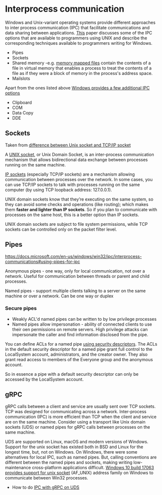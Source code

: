 # Interprocess communication

Windows and Unix-variant operating systems provide different approaches to inter process communication (IPC) that facilitate communications and data sharing between applications. [This](http://cs.brown.edu/people/slewando/files/IPCWinNTUNIX.pdf) paper discusses some of the IPC options that are available to programmers using UNIX and describe the corresponding techniques available to programmers writing for Windows.

* Pipes
* Sockets
* Shared memory -e.g. [memory mapped files](https://docs.microsoft.com/en-us/dotnet/standard/io/memory-mapped-files) contain the contents of a file in virtual memory that enables a process to treat the contents of a file as if they were a block of memory in the process's address space.
* Mailslots

Apart from the ones listed above [Windows provides a few additional IPC options](https://docs.microsoft.com/en-us/windows/win32/ipc/interprocess-communications#using-pipes-for-ipc)

* Clipboard
* COM
* Data Copy
* DDE

## Sockets

Taken from [difference between Unix socket and TCP/IP socket](https://stackoverflow.com/questions/46151707/is-there-a-difference-between-tcp-and-unix-socket)

A [UNIX socket](https://en.wikipedia.org/wiki/Unix_domain_socket), or Unix Domain Socket, is an inter-process communication mechanism that allows bidirectional data exchange between processes running on the same machine.

[IP sockets](https://en.wikipedia.org/wiki/Network_socket) (especially TCP/IP sockets) are a mechanism allowing communication between processes over the network. In some cases, you can use TCP/IP sockets to talk with processes running on the same computer (by using TCP loopback address: 127.0.0.1).

UNIX domain sockets know that they’re executing on the same system, so they can avoid some checks and operations (like routing); which makes them **faster and lighter than IP sockets**. So if you plan to communicate with processes on the same host, this is a better option than IP sockets.

UNIX domain sockets are subject to file system permissions, while TCP sockets can be controlled only on the packet filter level.

## Pipes

https://docs.microsoft.com/en-us/windows/win32/ipc/interprocess-communications#using-pipes-for-ipc

Anonymous pipes - one way, only for local communication, not over a network. Useful for communication between threads or parent and child processes.

Named pipes - support multiple clients talking to a server on the same machine or over a network. Can be one way or duplex

### Secure pipes

* Weakly ACL'd named pipes can be written to by low privilege processes
* Named pipes allow impersonation - ability of connected clients to use their oen permissions on remote servers. High privilege attacks can impersonate the caller and find information disclosed from the pipe.

You can define ACLs for a named pipe [using security descriptors](https://docs.microsoft.com/en-us/windows/win32/ipc/named-pipe-security-and-access-rights). The ACLs in the default security descriptor for a named pipe grant full control to the LocalSystem account, administrators, and the creator owner. They also grant read access to members of the Everyone group and the anonymous account.

So in essence a pipe with a default security descriptor can only be accessed by the LocalSystem account.

## gRPC

gRPC calls between a client and service are usually sent over TCP sockets. TCP was designed for communicating across a network. Inter-process communication (IPC) is more efficient than TCP when the client and service are on the same machine. Consider using a transport like Unix domain sockets (UDS) or named pipes for gRPC calls between processes on the same machine. 

UDS are supported on Linux, macOS and modern versions of Windows. Support for the unix socket has existed both in BSD and Linux for the longest time, but, not on Windows. On Windows, there were some alternatives for local IPC, such as named pipes. But, calling conventions are different between the named pipes and sockets, making writing low-maintenance cross-platform applications difficult. [Windows 10 build 17063 provides support for unix socket](https://devblogs.microsoft.com/commandline/af_unix-comes-to-windows/) (AF_UNIX) address family on Windows to communicate between Win32 processes.

* How to do [IPC with gRPC on UDS](https://docs.microsoft.com/en-us/aspnet/core/grpc/interprocess?view=aspnetcore-5.0)

